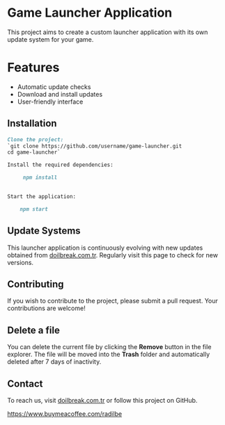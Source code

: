 # Game Launcher Application 


This project aims to create a custom launcher application with its own update system for your game.



# Features


- Automatic update checks
- Download and install updates
- User-friendly interface


## Installation 
```markdown
Clone the project:
`git clone https://github.com/username/game-launcher.git
cd game-launcher` 

Install the required dependencies:

     npm install
 

Start the application:

    npm start

```
## Update Systems 

This launcher application is continuously evolving with new updates obtained from [doilbreak.com.tr](https://doilbreak.com.tr/). Regularly visit this page to check for new versions.

## Contributing

If you wish to contribute to the project, please submit a pull request. Your contributions are welcome!

## Delete a file

You can delete the current file by clicking the **Remove** button in the file explorer. The file will be moved into the **Trash** folder and automatically deleted after 7 days of inactivity.

##  Contact

To reach us, visit [doilbreak.com.tr](https://doilbreak.com.tr/) or follow this project on GitHub.

https://www.buymeacoffee.com/radilbe

